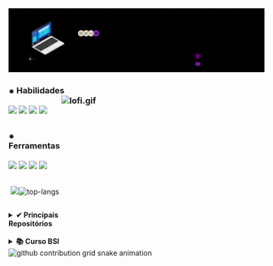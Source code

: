 <img src="https://github.com/GiovanaMerces/GiovanaMerces/blob/af84c6e36f857bfa2b734d5f0fe8edc35790a9e1/_banner%20github.gif">

  
 <h3>⁕ Habilidades</br><img src="https://media1.tenor.com/m/wch_imF_RLUAAAAC/lofi.gif" alt="lofi.gif" align="right" width="400" height="230">
<br>

<div> 
  <img src="https://img.shields.io/badge/Python-1b004b?style=for-the-badge&logo=python&logoColor=white"/>
  <img src="https://img.shields.io/badge/CSS-4d0491?&style=for-the-badge&logo=css3&logoColor=white"/>
  <img src="https://img.shields.io/badge/HTML-461e6b?style=for-the-badge&logo=html5&logoColor=white" />
  <img src="https://img.shields.io/badge/JavaScript-530088?style=for-the-badge&logo=javascript&logoColor=white"/>

</div>
</h3>

##
 <h3>⁕ Ferramentas</br>
<br>
  
  <div> 
  <img src="https://img.shields.io/badge/MySQL-530088?style=for-the-badge&logo=mysql&logoColor=white"/>
  <img src="https://img.shields.io/badge/Colab-7f00b2?style=for-the-badge&logo=googlecolab&color=7f00b2"/>
  <img src="https://img.shields.io/badge/replit-3a33ae?style=for-the-badge&logo=replit&logoColor=white"/>
  <img src="https://img.shields.io/badge/Figma-4d0491?style=for-the-badge&logo=figma&logoColor=white"/>
</div>
</h3>

##

<p align="center">
  <img src="https://github-readme-stats.vercel.app/api?username=GiovanaMerces&show_icons=true&theme=midnight-purple&include_all_commits=false&count_private=true&hide_border=true&bg_color=00000000"/><img src="https://github-readme-stats.vercel.app/api/top-langs/?username=GiovanaMerces&show_icons=true&layout=compact&theme=midnight-purple&hide_border=true&bg_color=00000000&include_all_commits=true" alt="top-langs">
</p>

##

<details>
    <summary><strong>✔ Principais Repositórios</strong></summary>
    <br>
  
[![Readme Card](https://github-readme-stats.vercel.app/api/pin/?username=GiovanaMerces&repo=AnaliseRotatividade&show_icons=true&layout=compact&theme=midnight-purple&hide_border=false&bg_color=00000000)](https://github.com/GiovanaMerces/AnaliseRotatividade)
</details>

<br>

<details>
    <summary><strong>📚 Curso BSI</strong></summary>
    <br>
  
[📗ES1-HospedagemHotel](https://github.com/GiovanaMerces/ES1-HospedagemHotel)<br>
<br>
[📗LeituraArtigo2023](https://github.com/GiovanaMerces/LeituraArtigo2023)<br>
<br>
[🔒Interface-Fictícia](https://github.com/GiovanaMerces/HotPepper)<br>
<br>
[🔒IHM-RelatorioShopp2](https://github.com/GiovanaMerces/RelatorioShopp2)<br>
</details>

<picture>
  <source media="(prefers-color-scheme: dark)" srcset="https://raw.githubusercontent.com/GiovanaMerces/GiovanaMerces/output/github-contribution-grid-snake-dark.svg">
  <source media="(prefers-color-scheme: light)" srcset="https://raw.githubusercontent.com/GiovanaMerces/GiovanaMerces/output/github-contribution-grid-snake.svg">
  <img alt="github contribution grid snake animation" src="https://raw.githubusercontent.com/GiovanaMerces/GiovanaMerces/output/github-contribution-grid-snake-dark.svg">
<picture>
<br><br>
 

